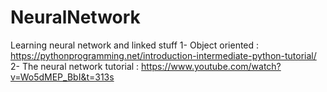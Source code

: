 # NeuralNetwork
Learning neural network and linked stuff
1- Object oriented : https://pythonprogramming.net/introduction-intermediate-python-tutorial/
2- The neural network tutorial : https://www.youtube.com/watch?v=Wo5dMEP_BbI&t=313s
